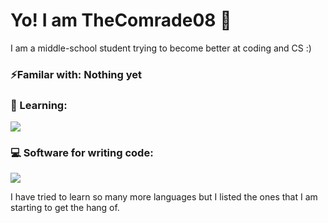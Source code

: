 # Yo! I am TheComrade08 👋
I am a middle-school student trying to become better at coding and CS :)

### ⚡Familar with: Nothing yet
### 📖 Learning:
<img src="https://skillicons.dev/icons?i=cs,unity,py" />

### 💻 Software for writing code:
<img src="https://skillicons.dev/icons?i=vscode,visualstudio" />

I have tried to learn so many more languages but I listed the ones that I am starting to get the hang of.
